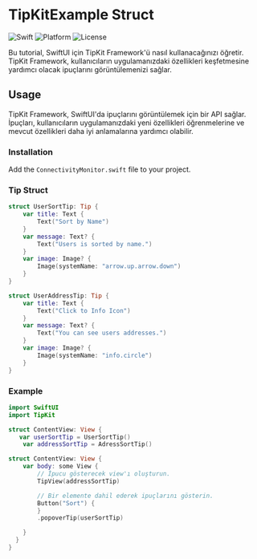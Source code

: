 # TipKitExample Struct

![Swift](https://img.shields.io/badge/Swift-5.9-orange.svg)
![Platform](https://img.shields.io/badge/Platform-iOS%20%7C%20-lightgrey.svg)
![License](https://img.shields.io/badge/License-MIT-blue.svg)

Bu tutorial, SwiftUI için TipKit Framework'ü nasıl kullanacağınızı öğretir. TipKit Framework, kullanıcıların uygulamanızdaki özellikleri keşfetmesine yardımcı olacak ipuçlarını görüntülemenizi sağlar.
## Usage
TipKit Framework, SwiftUI'da ipuçlarını görüntülemek için bir API sağlar. İpuçları, kullanıcıların uygulamanızdaki yeni özellikleri öğrenmelerine ve mevcut özellikleri daha iyi anlamalarına yardımcı olabilir.
### Installation

Add the `ConnectivityMonitor.swift` file to your project.

### Tip Struct

```swift
struct UserSortTip: Tip {
    var title: Text {
        Text("Sort by Name")
    }
    var message: Text? {
        Text("Users is sorted by name.")
    }
    var image: Image? {
        Image(systemName: "arrow.up.arrow.down")
    }
}

struct UserAddressTip: Tip {
    var title: Text {
        Text("Click to Info Icon")
    }
    var message: Text? {
        Text("You can see users addresses.")
    }
    var image: Image? {
        Image(systemName: "info.circle")
    }
}
```

### Example

```swift
import SwiftUI
import TipKit

struct ContentView: View {
   var userSortTip = UserSortTip()
    var addressSortTip = AdressSortTip()

struct ContentView: View {
    var body: some View {
        // İpucu gösterecek view'ı oluşturun.
        TipView(addressSortTip)

        // Bir elemente dahil ederek ipuçlarını gösterin.
        Button("Sort") {
        }
        .popoverTip(userSortTip)

    }
  }
}
```
